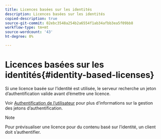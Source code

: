 ```yaml
---
title: Licences basées sur les identités
description: Licences basées sur les identités
copied-description: true
source-git-commit: 02ebc3548a254b2a6554f1ab34afbb3ea5f09bb8
workflow-type: tm+mt
source-wordcount: '43'
ht-degree: 0%

---
```


# Licences basées sur les identités{#identity-based-licenses}

Si une licence basée sur l’identité est utilisée, le serveur recherche un jeton d’authentification valide avant d’émettre une licence.

Voir [Authentification de l’utilisateur](../../../protecting-content/implementing-the-license-server/processing-drm-requests.md#user-authentication) pour plus d’informations sur la gestion des jetons d’authentification.

>[!NOTE]
>
>Pour prévisualiser une licence pour du contenu basé sur l’identité, un client doit s’authentifier.
